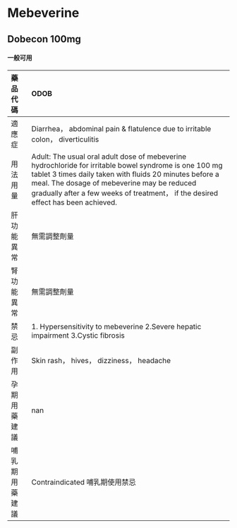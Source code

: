 # Mebeverine

## Dobecon 100mg

#### 一般可用

| 藥品代碼       | ODOB                                                                                                                                                                                                                                                                                                 |
|:---------------|:-----------------------------------------------------------------------------------------------------------------------------------------------------------------------------------------------------------------------------------------------------------------------------------------------------|
| 適應症         | Diarrhea， abdominal pain & flatulence due to irritable colon， diverticulitis                                                                                                                                                                                                                       |
| 用法用量       | Adult: The usual oral adult dose of mebeverine hydrochloride for irritable bowel syndrome is one 100 mg tablet 3 times daily taken with fluids 20 minutes before a meal. The dosage of mebeverine may be reduced gradually after a few weeks of treatment， if the desired effect has been achieved. |
| 肝功能異常     | 無需調整劑量                                                                                                                                                                                                                                                                                         |
| 腎功能異常     | 無需調整劑量                                                                                                                                                                                                                                                                                         |
| 禁忌           | 1. Hypersensitivity to mebeverine 2.Severe hepatic impairment 3.Cystic fibrosis                                                                                                                                                                                                                      |
| 副作用         | Skin rash， hives， dizziness， headache                                                                                                                                                                                                                                                             |
| 孕期用藥建議   | nan                                                                                                                                                                                                                                                                                                  |
| 哺乳期用藥建議 | Contraindicated 哺乳期使用禁忌                                                                                                                                                                                                                                                                       |

